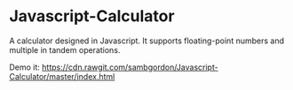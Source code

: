 # Javascript-Calculator
A calculator designed in Javascript. It supports floating-point numbers and multiple in tandem operations. 

Demo it: https://cdn.rawgit.com/sambgordon/Javascript-Calculator/master/index.html
